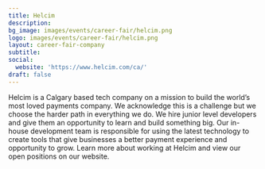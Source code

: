 ```yaml
---
title: Helcim
description: 
bg_image: images/events/career-fair/helcim.png
logo: images/events/career-fair/helcim.png
layout: career-fair-company
subtitle: 
social:
  website: 'https://www.helcim.com/ca/'
draft: false
---
```

Helcim is a Calgary based tech company on a mission to build the world’s most loved payments company. We acknowledge this is a challenge but we choose the harder path in everything we do. We hire junior level developers and give them an opportunity to learn and build something big. Our in-house development team is responsible for using the latest technology to create tools that give businesses a better payment experience and opportunity to grow. Learn more about working at Helcim and view our open positions on our website.